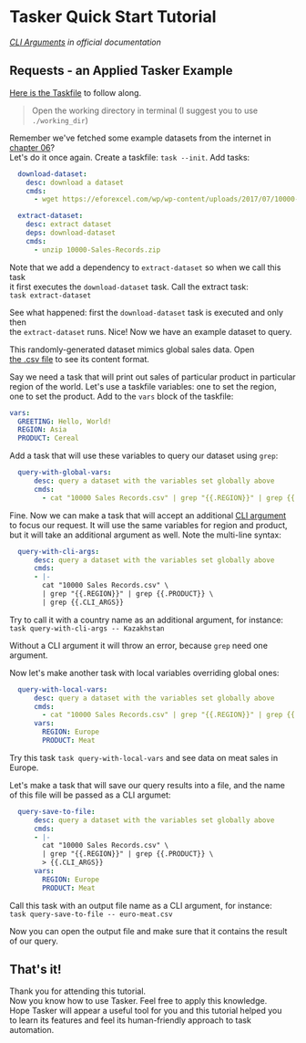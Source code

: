 # Tasker Quick Start Tutorial

*[CLI Arguments](https://taskfile.dev/usage/#forwarding-cli-arguments-to-commands) 
in official documentation*

## Requests - an Applied Tasker Example

[Here is the Taskfile](Taskfile.yml) to follow along.

> Open the working directory in terminal (I suggest you to use `./working_dir`)

Remember we've fetched some example datasets from the internet in
[chapter 06](../c06_deps/README.md)?  
Let's do it once again. Create a taskfile: `task --init`. Add tasks:

```yaml
  download-dataset:
    desc: download a dataset
    cmds:
      - wget https://eforexcel.com/wp/wp-content/uploads/2017/07/10000-Sales-Records.zip

  extract-dataset:
    desc: extract dataset
    deps: download-dataset
    cmds:
      - unzip 10000-Sales-Records.zip
```

Note that we add a dependency to `extract-dataset` so when we call this task  
it first executes the `download-dataset` task. Call the extract task:  
`task extract-dataset`

See what happened: first the `download-dataset` task is executed and only then  
the `extract-dataset` runs. Nice! Now we have an example dataset to query.

This randomly-generated dataset mimics global sales data. Open  
[the .csv file](10000%20Sales%20Records.csv) to see its content format.

Say we need a task that will print out sales of particular product in particular  
region of the world. Let's use a taskfile variables: one to set the region,  
one to set the product. Add to the `vars` block of the taskfile:

```yaml
vars:
  GREETING: Hello, World!
  REGION: Asia
  PRODUCT: Cereal
```

Add a task that will use these variables to query our dataset using `grep`:

```yaml
  query-with-global-vars:
      desc: query a dataset with the variables set globally above
      cmds:
        - cat "10000 Sales Records.csv" | grep "{{.REGION}}" | grep {{.PRODUCT}}
```

Fine. Now we can make a task that will accept an additional
[CLI argument](../c07_cli_args/README.md)  
to focus our request. It will use the same variables for region and product,  
but it will take an additional argument as well. Note the multi-line syntax:


```yaml
  query-with-cli-args:
      desc: query a dataset with the variables set globally above
      cmds:
      - |-
        cat "10000 Sales Records.csv" \
        | grep "{{.REGION}}" | grep {{.PRODUCT}} \
        | grep {{.CLI_ARGS}}
```

Try to call it with a country name as an additional argument, for instance:  
`task query-with-cli-args -- Kazakhstan`

Without a CLI argument it will throw an error, because `grep` need one argument.

Now let's make another task with local variables overriding global ones:

```yaml
  query-with-local-vars:
      desc: query a dataset with the variables set globally above
      cmds:
        - cat "10000 Sales Records.csv" | grep "{{.REGION}}" | grep {{.PRODUCT}}
      vars:
        REGION: Europe
        PRODUCT: Meat
```

Try this task `task query-with-local-vars` and see data on meat sales in Europe.

Let's make a task that will save our query results into a file, and the name  
of this file will be passed as a CLI argumet:


```yaml
  query-save-to-file:
      desc: query a dataset with the variables set globally above
      cmds:
      - |-
        cat "10000 Sales Records.csv" \
        | grep "{{.REGION}}" | grep {{.PRODUCT}} \
        > {{.CLI_ARGS}}
      vars:
        REGION: Europe
        PRODUCT: Meat
```

Call this task with an output file name as a CLI argument, for instance:  
`task query-save-to-file -- euro-meat.csv`

Now you can open the output file and make sure that it contains the result  
of our query.

## That's it!

Thank you for attending this tutorial.  
Now you know how to use Tasker. Feel free to apply this knowledge.  
Hope Tasker will appear a useful tool for you and this tutorial helped you  
to learn its features and feel its human-friendly approach to task automation.
